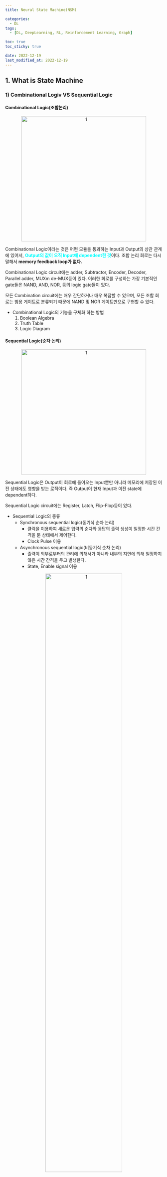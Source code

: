 ```yaml
---
title: Neural State Machine(NSM)

categories:
  - DL
tags:
  - [DL, DeepLearning, RL, Reinforcement Learning, Graph]

toc: true
toc_sticky: true

date: 2022-12-19
last_modified_at: 2022-12-19
---
```


## 1. What is State Machine

### 1) Combinational Logiv VS Sequential Logic

#### Combinational Logic(조합논리)

<p align="center">
<img width="400" alt="1" src="https://user-images.githubusercontent.com/111734605/209858938-8b242041-1444-467f-a486-990fe9b0adf2.png">
</p>

Combinational Logic이라는 것은 어떤 모듈을 통과하는 Input과 Output의 상관 관계에 있어서, <span style = "color:aqua">**Output의 값이 오직
Input에 dependent한 것**</span>이다. 조합 논리 회로는 다시 말해서 **memory feedback loop가 없다.** 

Combinational Logic circuit에는 adder, Subtractor, Encoder, Decoder, Parallel adder, MUXm de-MUX등이 있다.
이러한 회로를 구성하는 가장 기본적인 gate들은 NAND, AND, NOR, 등의 logic gate들이 있다.

모든 Combination circuit에는 매우 간단하거나 매우 복잡할 수 있으며, 모든 조합 회로는 범용 게이트로 분류되기 때문에 NAND 및 NOR 게이트만으로 구현할 수 있다.

- Combinational Logic의 기능을 구체화 하는 방법
  1. Boolean Algebra
  2. Truth Table
  3. Logic Diagram

#### Sequential Logic(순차 논리)

<p align="center">
<img width="400" alt="1" src="https://user-images.githubusercontent.com/111734605/209860190-f63799c3-e885-42f4-aa2a-f9c063821d4f.png">
</p>

Sequential Logic은 Output이 회로에 들어오는 Input뿐만 아니라 메모리에 저장된 이전 상태에도 영향을 받는 로직이다. 즉 Output이 현재 Input과 이전 state에 dependent하다.

Sequential Logic circuit에는 Register, Latch, Flip-Flop등이 있다.

- Sequential Logic의 종류
  - Synchronous sequential logic(동기식 순차 논리)
    - 클럭을 이용하여 새로운 입력의 순차와 응답의 출력 생성이 일정한 시간 간격을 둔 상태에서 제어한다.
    - Clock Pulse 이용
  - Asynchronous sequential logic(비동기식 순차 논리)
    - 출력이 외부로부터의 관리에 의해서가 아니라 내부의 지연에 의해 일정하지 않은 시간 간격을 두고 발생한다.
    - State, Enable signal 이용
    
<p align="center">
<img width="70%" alt="1" src="https://user-images.githubusercontent.com/111734605/209861137-1b7f0cec-4f85-4bac-82ef-17d98712abd9.png">
</p>

### 2) State Machine
- Pic 1)
<p align="center">
<img width="100%" alt="1" src="https://user-images.githubusercontent.com/111734605/209862693-aebf8d75-ccaf-44b6-8329-99ab1888f0db.png">
</p>

- Pic 2)
<p align="center">
<img width="100%" alt="1" src="https://user-images.githubusercontent.com/111734605/209867119-6ad43e67-022b-4186-a779-c02e93fe11da.png">
</p>

- Moore  
  - output is synchronized with the clock
  - 무어 기계에서는 <span style = "color:aqua">**출력**이 오직 **현재상태**</span>로만 결정됩니다.
  - 즉 입력이 무엇인가에 상관없이, 현재 상태 그 자체가 출력이 되는 것입니다.
  - 무어 기계의 상태 그래프는 해당 상태와 연관된 출력을 가집니다.

- Mealy 
  - Output changes with input change during clock cycle
  - Output may be momentarily false due to input to FF output delay
  - 밀리기계는 <span style = "color:aqua">**출력**이 **현재상태**와 회로 입력에 의해 결정</span>됩니다.
  - 상태 그래프는 출력이 상태 사이의 간선에 대한 라벨로써 표시됩니다.

이처럼 State Machine이라는 것은 출력값이 단순 Input에 멈추지 않고 특정 상태에 영향을 받는 모델이다. 즉, State라는 특정 Case들이 존재하고 이 Case들이 다음 Output에 영향을 끼치는 아키텍쳐를 말한다. 어떤 특정 상태를 노드로 지정하고, 상태와 상태를 Edge로 transition하는 구조이다.


## 2. Neural State Machine(NSM)

### 1) Concept
NSM은 Neural Network와 Visual reasoning 관점 사이의 격차를 해소하고, 시각적 추론 작업을 보다 더 효과적으로 하기 위해 도입된 Neural Net 기반 State Machine이다. 
이미지가 Input으로 주어지면 먼저 representation과 연관된 확률적 그래프를 예측한다. 그런 다음 그래프에 **순차적 추론(Sequential Reasoning)**을 수행하여 주어진 질문(Question answering)에 답하거나 새로운 추론을 그리기 위해 노드를 반복적으로 통과한다.

기존의 단순한 Neural Network는 Graph와 Image를 분석하는데 서로 다른 유형의 아키텍쳐로 학습이 진행되었지만, 이 두 가지를 합쳐 시각적 그리고 언어적 양식을 모두 semantic concept-based representations(의미론적 개념 기반 표현)으로 변환하여 추상적인 latent space에서 작동해 투명성과 모듈화 그 자체를 향상시킨다.

<p align="center">
<img width="100%" alt="1" src="https://user-images.githubusercontent.com/111734605/209869062-3bdd2022-75b6-4c80-be6d-f5e7e2a6453d.png">
</p>

By incorporating the concept of a state machine into neural networks, we are able to introduce a strong structural prior that enhances compositinality both in terms of
the representation, by having a structured graph to serve as our world model, as well as in terms of the computation, by performing sequential reasoning over such
graphs. 

상태 기계의 개념을 신경망에 통합함으로써, 우리는 이러한 그래프에 대해 순차적 추론을 수행함으로써 계산뿐만 아니라 우리의 세계 모델 역할을 할 구조적 그래프를 가짐으로써 표현 측면에서
복합성을 향상시키는 강력한 구조적 선행을 도입할 수 있다. 

### 2) NSM Concept 구체화
- 시각적 추론 및 질문 답변의 맥락에서 모델을 탐색
  - (Explore the model in the context of **visual reasoning** and **question answering**.)
- <span style = "color:aqua">신경 및 상징적 접근 방식의 장점을 결합</span>
  - (Combines the strengths of neural and symbolic approaches.)
- 우리는 주어진 예에서 새로운 예로 일반화하기 위한 개념을 형성
  - (form concepts to generalize from given examples to new ones)
- 우리의 **환경(State)을 대표하는 의미론적 세계 모델**을 구축
  - (build semantic world models to represent our environment)
- 사실에서 결론에 이르기까지 추론을 끌어냄
  - (draw inferences to proceed from facts to conclusions)

### 3) NSM 모델 
NSM 모델은 크게 두 가지 Stage로 구성된다.
- Learning(Modeling)
  - transforms the raw inputs into **abstract** semantic representations, and <span style ="color:aqua">**construct the state machine**</span>.
  - 원시 입력을 **추상적인** 의미 표현으로 변환하고 **상태 기계를 구성**한다.
  - **Image**  ➜ Scene graph, **Question** ➜ Instruction
- Inference
  - simulates an iterative computation over the machine, <span style ="color:aqua">**sequentially traversing**</span> the states until completion.
  - 기계를 통해 반복 계산을 시뮬레이션하여 완료될 때까지 **순차적**으로 상태를 통과한다.

> reasoning over the scene graph to compute an answer
> 정답을 계산하기 위해 장면 그래프에 대한 추론

#### Formal Definition

<p align="center">
<img width="100%" alt="1" src="https://user-images.githubusercontent.com/111734605/209871090-e85f7b1e-3532-4217-95ff-8eb4261c5a8e.png">
</p>

#### Concepts Vocabulary

<p align="center">
<img width="70%" alt="1" src="https://user-images.githubusercontent.com/111734605/209871268-98d6d1fc-ee34-46ae-941f-f8c9d5a4d402.png">
</p>

- The model operates over a vocabulary of embedded concepts, atomic semantic units that represent aspects of the world.
  - 즉, 세상에 어떠한 의미를 지칭하는 단어를 임베딩한 단어드렝 걸쳐 작동한다.
- Translate both modalities (image and question) to  "speak the same language"
  - **Modalities**(이미지와 질문)을 모두 **"같은 언어로 말하기"**
- Abstraction over the raw dense features
  - raw dense feature에 관한 추상화
- Inspired by concept learning in humans (cognitive science)
  - 인간의 개념 학습에 영감을 받았다(인지과학).

#### The Neural State Machine for VQA
Given an **image**, we first construct a **scene graph**. Treat it as a state machine
- States correspond to objects
- Transitions correspond to relations.(Edge)
- States have different soft properties (attributes).

<p align="center">
<img width="100%" alt="1" src="https://user-images.githubusercontent.com/111734605/209872603-0447315d-111d-470f-9e0b-0568e2f4c116.png">
</p>

- Objects are represented through a factorized distribution over semantic properties(color, shape, material), defined over the concept vocabulary
  - Object는 개념 어휘에 대해 정의된 의미 속성(색상, 모양, 재료)에 대한 인수 분해된 분포를 통해 표현

<p align="center">
<img width="70%" alt="1" src="https://user-images.githubusercontent.com/111734605/209872752-43ba5d97-7c16-48f1-8a81-63961e649d2e.png">
</p>

- The question is translated into a series of instructions (with attention-based encoder-decoder), defined over the concepts.
  - 질문은 개념에 대해 정의된 일련의 명령(주의 기반 인코더-디코더 사용)으로 변환

<p align="center">
<img width="100%" alt="1" src="https://user-images.githubusercontent.com/111734605/209872890-f01bbced-4f1e-4705-8a61-81cb1a075eab.png">
</p>

<p align="center">
<img width="100%" alt="1" src="https://user-images.githubusercontent.com/111734605/209873022-ec29a5b1-fbee-4ff5-bd26-0334cc2cf82c.png">
</p>

<p align="center">
<img width="100%" alt="1" src="https://user-images.githubusercontent.com/111734605/209873068-9786405d-86cf-42a5-ac81-ecba4218f30b.png">
</p>



## Reference
[The Neural State Machine](https://cs.stanford.edu/people/dorarad/nsm.pdf)
[Paper](https://proceedings.neurips.cc/paper/2019/file/c20a7ce2a627ba838cfbff082db35197-Paper.pdf)

